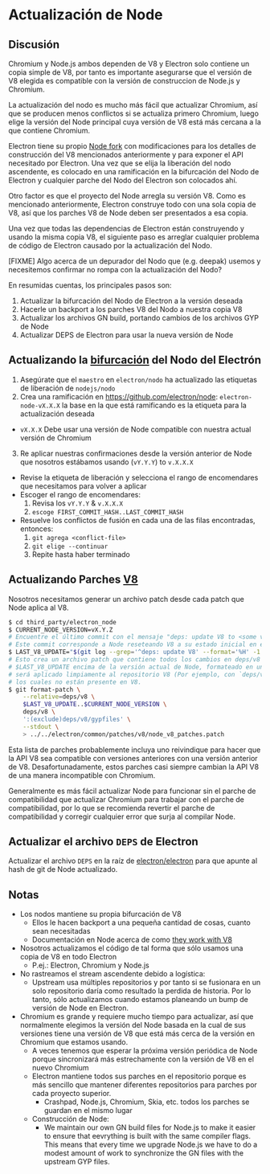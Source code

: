 # Actualización de Node

## Discusión

Chromium y Node.js ambos dependen de V8 y Electron solo contiene un copia simple de V8, por tanto es importante asegurarse que el versión de V8 elegida es compatible con la versión de construccion de Node.js y Chromium.

La actualización del nodo es mucho más fácil que actualizar Chromium, así que se producen menos conflictos si se actualiza primero Chromium, luego elige la versión del Node principal cuya versión de V8 está más cercana a la que contiene Chromium.

Electron tiene su propio [Node fork](https://github.com/electron/node) con modificaciones para los detalles de construcción del V8 mencionados anteriormente y para exponer el API necesitado por Electron. Una vez que se elija la liberación del nodo ascendente, es colocado en una ramificación en la bifurcación del Nodo de Electron y cualquier parche del Nodo del Electron son colocados ahí.

Otro factor es que el proyecto del Node arregla su versión V8. Como es mencionado anteriormente, Electron construye todo con una sola copia de V8, así que los parches V8 de Node deben ser presentados a esa copia.

Una vez que todas las dependencias de Electron están construyendo y usando la misma copia V8, el siguiente paso es arreglar cualquier problema de código de Electron causado por la actualización del Nodo.

[FIXME] Algo acerca de un depurador del Nodo que (e.g. deepak) usemos y necesitemos confirmar no rompa con la actualización del Nodo?

En resumidas cuentas, los principales pasos son:

1. Actualizar la bifurcación del Nodo de Electron a la versión deseada
2. Hacerle un backport a los parches V8 del Nodo a nuestra copia V8
3. Actualizar los archivos GN build, portando cambios de los archivos GYP de Node
4. Actualizar DEPS de Electron para usar la nueva versión de Node

## Actualizando la [bifurcación](https://github.com/electron/node) del Nodo del Electrón

1. Asegúrate que el `maestro` en `electron/nodo` ha actualizado las etiquetas de liberación de `nodejs/nodo`
2. Crea una ramificación en https://github.com/electron/node: `electron-node-vX.X.X` la base en la que está ramificando es la etiqueta para la actualización deseada 
  - `vX.X.X` Debe usar una versión de Node compatible con nuestra actual versión de Chromium
3. Re aplicar nuestras confirmaciones desde la versión anterior de Node que nosotros estábamos usando (`vY.Y.Y`) to `v.X.X.X` 
  - Revise la etiqueta de liberación y selecciona el rango de encomendares que necesitamos para volver a aplicar
  - Escoger el rango de encomendares: 
    1. Revisa los `vY.Y.Y` & `v.X.X.X`
    2. `escoge FIRST_COMMIT_HASH..LAST_COMMIT_HASH`
  - Resuelve los conflictos de fusión en cada una de las filas encontradas, entonces: 
    1. `git agrega <conflict-file>`
    2. `git elige --continuar`
    3. Repite hasta haber terminado

## Actualizando Parches [V8](https://github.com/electron/node/src/V8)

Nosotros necesitamos generar un archivo patch desde cada patch que Node aplica al V8.

```sh
$ cd third_party/electron_node
$ CURRENT_NODE_VERSION=vX.Y.Z
# Encuentre el último commit con el mensaje "deps: update V8 to <some version>"
# Este commit corresponde a Node reseteando V8 a su estado inicial en el versión indicada.
$ LAST_V8_UPDATE="$(git log --grep='^deps: update V8' --format='%H' -1 deps/v8)"
# Esto crea un archivo patch que contiene todos los cambios en deps/v8 desde 
# $LAST_V8_UPDATE encima de la versión actual de Node, formateado en una forma que 
# será aplicado limpiamente al repositorio V8 (Por ejemplo, con `deps/v8` desplazando del camino y excluyendo los directorios v8/gypfiles).
# los cuales no están presente en V8.
$ git format-patch \
    --relative=deps/v8 \
    $LAST_V8_UPDATE..$CURRENT_NODE_VERSION \
    deps/v8 \
    ':(exclude)deps/v8/gypfiles' \
    --stdout \
    > ../../electron/common/patches/v8/node_v8_patches.patch
```

Esta lista de parches probablemente incluya uno reivindique para hacer que la API V8 sea compatible con versiones anteriores con una versión anterior de V8. Desafortunadamente, estos parches casi siempre cambian la API V8 de una manera incompatible con Chromium.

Generalmente es más fácil actualizar Node para funcionar sin el parche de compatibilidad que actualizar Chromium para trabajar con el parche de compatibilidad, por lo que se recomienda revertir el parche de compatibilidad y corregir cualquier error que surja al compilar Node.

## Actualizar el archivo `DEPS` de Electron

Actualizar el archivo `DEPS` en la raíz de [electron/electron](https://github.com/electron/electron) para que apunte al hash de git de Node actualizado.

## Notas

- Los nodos mantiene su propia bifurcación de V8 
  - Ellos le hacen backport a una pequeña cantidad de cosas, cuanto sean necesitadas
  - Documentación en Node acerca de como [they work with V8](https://nodejs.org/api/v8.html)
- Nosotros actualizamos el código de tal forma que sólo usamos una copia de V8 en todo Electron 
  - P.ej.: Electron, Chromium y Node.js
- No rastreamos el stream ascendente debido a logística: 
  - Upstream usa múltiples repositorios y por tanto si se fusionara en un solo repositorio daría como resultado la perdida de historia. Por lo tanto, sólo actualizamos cuando estamos planeando un bump de versión de Node en Electron.
- Chromium es grande y requiere mucho tiempo para actualizar, así que normalmente elegimos la versión del Node basada en la cual de sus versiones tiene una versión de V8 que está más cerca de la versión en Chromium que estamos usando. 
  - A veces tenemos que esperar la próxima versión periódica de Node porque sincronizará más estrechamente con la versión de V8 en el nuevo Chromium
  - Electron mantiene todos sus parches en el repositorio porque es más sencillo que mantener diferentes repositorios para parches por cada proyecto superior. 
    - Crashpad, Node.js, Chromium, Skia, etc. todos los parches se guardan en el mismo lugar
  - Construcción de Node: 
    - We maintain our own GN build files for Node.js to make it easier to ensure that eevrything is built with the same compiler flags. This means that every time we upgrade Node.js we have to do a modest amount of work to synchronize the GN files with the upstream GYP files.